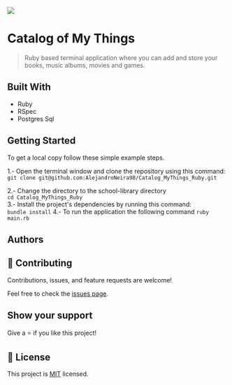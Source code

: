 ![](https://img.shields.io/badge/Microverse-blueviolet)

# Catalog of My Things

> Ruby based terminal application where you can add and store your books, music albums, movies and games.


## Built With

- Ruby
- RSpec
- Postgres Sql

## Getting Started

To get a local copy follow these simple example steps.  

1.- Open the terminal window and clone the repository using this command:  
`git clone git@github.com:AlejandroNeira98/Catalog_MyThings_Ruby.git` 

2.- Change the directory to the school-library directory  
`cd Catalog_MyThings_Ruby`  
3.- Install the project's dependencies by running this command:   
`bundle install`
4.- To run the application the following command
`ruby main.rb`

## Authors



## 🤝 Contributing

Contributions, issues, and feature requests are welcome!

Feel free to check the [issues page](../../issues/).

## Show your support

Give a ⭐️ if you like this project!

## 📝 License

This project is [MIT](./MIT.md) licensed.
